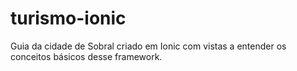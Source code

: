 # turismo-ionic
Guia da cidade de Sobral criado em Ionic com vistas a entender os conceitos básicos desse framework.
